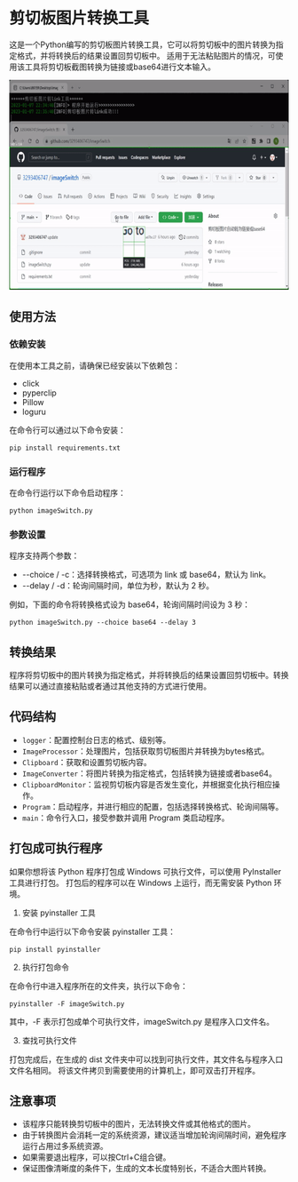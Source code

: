 # 剪切板图片转换工具

这是一个Python编写的剪切板图片转换工具，它可以将剪切板中的图片转换为指定格式，并将转换后的结果设置回剪切板中。
适用于无法粘贴图片的情况，可使用该工具将剪切板截图转换为链接或base64进行文本输入。

![](img/show.gif)

## 使用方法
### 依赖安装

在使用本工具之前，请确保已经安装以下依赖包：
- click
- pyperclip
- Pillow
- loguru

在命令行可以通过以下命令安装：
```shell
pip install requirements.txt
```

### 运行程序

在命令行运行以下命令启动程序：
```shell
python imageSwitch.py
```

### 参数设置

程序支持两个参数：
- --choice / -c：选择转换格式，可选项为 link 或 base64，默认为 link。
- --delay / -d：轮询间隔时间，单位为秒，默认为 2 秒。

例如，下面的命令将转换格式设为 base64，轮询间隔时间设为 3 秒：
```shell
python imageSwitch.py --choice base64 --delay 3
```

## 转换结果

程序将剪切板中的图片转换为指定格式，并将转换后的结果设置回剪切板中。转换结果可以通过直接粘贴或者通过其他支持的方式进行使用。

## 代码结构
- `logger`：配置控制台日志的格式、级别等。
- `ImageProcessor`：处理图片，包括获取剪切板图片并转换为bytes格式。
- `Clipboard`：获取和设置剪切板内容。
- `ImageConverter`：将图片转换为指定格式，包括转换为链接或者base64。
- `ClipboardMonitor`：监视剪切板内容是否发生变化，并根据变化执行相应操作。
- `Program`：启动程序，并进行相应的配置，包括选择转换格式、轮询间隔等。
- `main`：命令行入口，接受参数并调用 Program 类启动程序。

## 打包成可执行程序

如果你想将该 Python 程序打包成 Windows 可执行文件，可以使用 PyInstaller 工具进行打包。
打包后的程序可以在 Windows 上运行，而无需安装 Python 环境。

1. 安装 pyinstaller 工具

在命令行中运行以下命令安装 pyinstaller 工具：
```shell
pip install pyinstaller
```
2. 执行打包命令

在命令行中进入程序所在的文件夹，执行以下命令：
```shell
pyinstaller -F imageSwitch.py
```
其中，-F 表示打包成单个可执行文件，imageSwitch.py 是程序入口文件名。

3. 查找可执行文件

打包完成后，在生成的 dist 文件夹中可以找到可执行文件，其文件名与程序入口文件名相同。
将该文件拷贝到需要使用的计算机上，即可双击打开程序。

## 注意事项
- 该程序只能转换剪切板中的图片，无法转换文件或其他格式的图片。
- 由于转换图片会消耗一定的系统资源，建议适当增加轮询间隔时间，避免程序运行占用过多系统资源。
- 如果需要退出程序，可以按Ctrl+C组合键。
- 保证图像清晰度的条件下，生成的文本长度特别长，不适合大图片转换。

